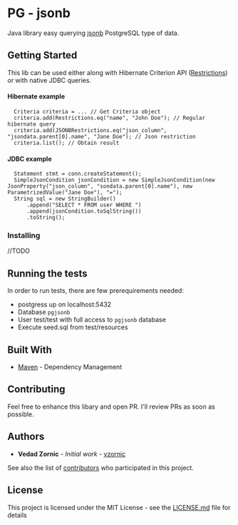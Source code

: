 # PG - jsonb

Java library easy querying [jsonb](https://www.postgresql.org/docs/9.4/datatype-json.html)  PostgreSQL type of data.

## Getting Started

This lib can be used either along with Hibernate Criterion API ([Restrictions](https://docs.jboss.org/hibernate/core/3.3/api/org/hibernate/criterion/Restrictions.html)) or with native JDBC queries.

#### Hibernate example

```
  Criteria criteria = ... // Get Criteria object
  criteria.add(Restrictions.eq("name", "John Doe"); // Regular hibernate query
  criteria.add(JSONBRestrictions.eq("json_column", "jsondata.parent[0].name", "Jane Doe"); // Json restriction  
  criteria.list(); // Obtain result
```

#### JDBC example

```
  Statement stmt = conn.createStatement();
  SimpleJsonCondition jsonCondition = new SimpleJsonCondition(new JsonProperty("json_column", "sondata.parent[0].name"), new ParametrizedValue("Jane Doe"), "=");
  String sql = new StringBuilder()
      .append("SELECT * FROM user WHERE ")
      .append(jsonCondition.toSqlString())
      .toString();
```

### Installing

//TODO


## Running the tests

In order to run tests, there are few prerequirements needed:

- postgress up on localhost:5432
- Database `pgjsonb`
- User test/test with full access to `pgjsonb` database
- Execute seed.sql from test/resources


## Built With

* [Maven](https://maven.apache.org/) - Dependency Management

## Contributing

Feel free to enhance this libary and open PR. I'll review PRs as soon as possible.

## Authors

* **Vedad Zornic** - *Initial work* - [vzornic](https://github.com/vzornic)

See also the list of [contributors](https://github.com/vzornic/pg-jsonb/graphs/contributors) who participated in this project.

## License

This project is licensed under the MIT License - see the [LICENSE.md](LICENSE.md) file for details


